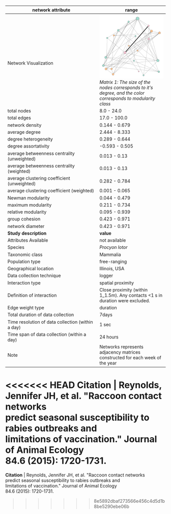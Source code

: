 network attribute|range
---|---
<img width=2500> Network Visualization | ![NetworkImage](/Networks/Network%20Visualizations/raccoon_reynolds_matrix_01.png) *Matrix 1: The size of the nodes corresponds to it's degree, and the color corresponds to modularity class*
total nodes|8.0 - 24.0
total edges|17.0 - 100.0
network density|0.144 - 0.679
average degree|2.444 - 8.333
degree heterogeneity|0.289 - 0.644
degree assortativity|-0.593 - 0.505
average betweenness centrality (unweighted)|0.013 - 0.13
average betweenness centrality (weighted)|0.013 - 0.13
average clustering coefficient (unweighted)|0.282 - 0.784
average clustering coefficient (weighted)|0.001 - 0.065
Newman modularity|0.044 - 0.479
maximum modularity|0.211 - 0.734
relative modularity|0.095 - 0.939
group cohesion|0.423 - 0.971
network diameter|0.423 - 0.971
**Study description**|**value**
Attributes Available|not available
Species|*Procyon lotor*
Taxonomic class|Mammalia
Population type|free-ranging
Geographical location|Illinois, USA
Data collection technique|logger
Interaction type|spatial proximity
Definition of interaction|Close proximity (within 1_1.5m). Any contacts <1 s in duration were excluded.
Edge weight type|duration
Total duration of data collection|7days
Time resolution of data collection (within a day)|1 sec
Time span of data collection (within a day)|24 hours
Note|Networks represents adjacency matrices constructed for each week of the year
<<<<<<< HEAD
**Citation** | Reynolds, Jennifer JH, et al. "Raccoon contact networks <br> predict seasonal susceptibility to rabies outbreaks and <br> limitations of vaccination." Journal of Animal Ecology <br> 84.6 (2015): 1720-1731.
=======
**Citation** | Reynolds, Jennifer JH, et al. "Raccoon contact networks <br> predict seasonal susceptibility to rabies outbreaks and <br> limitations of vaccination." Journal of Animal Ecology <br> 84.6 (2015): 1720-1731.
>>>>>>> 8e5892dbaf273566e456c4d5d1b8be5290ebe06b
